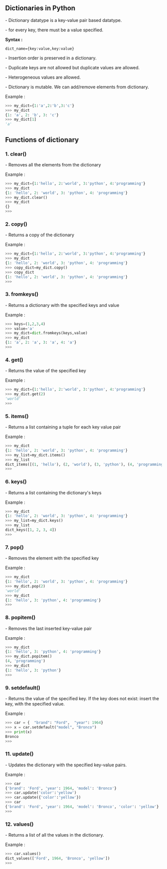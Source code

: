 ## Dictionaries in Python

\- Dictionary datatype is a key-value pair based datatype.

\- for every key, there must be a value specified.

**Syntax :**
```
dict_name={key:value,key:value}
```

\- Insertion order is preserved in a dictionary.

\- Duplicate keys are not allowed but duplicate values are allowed.

\- Heterogeneous values are allowed.

\- Dictionary is mutable. We can add/remove elements from dictionary.

Example :
```python
>>> my_dict={1:'a',2:'b',3:'c'}
>>> my_dict
{1: 'a', 2: 'b', 3: 'c'}
>>> my_dict[1]
'a'
```

## Functions of dictionary

### 1. clear()	
\- Removes all the elements from the dictionary

Example :
```python
>>> my_dict={1:'hello', 2:'world', 3:'python', 4:'programming'}
>>> my_dict
{1: 'hello', 2: 'world', 3: 'python', 4: 'programming'}
>>> my_dict.clear()
>>> my_dict
{}
>>> 
```

### 2. copy()	
\- Returns a copy of the dictionary

Example :
```python
>>> my_dict={1:'hello', 2:'world', 3:'python', 4:'programming'}
>>> my_dict
{1: 'hello', 2: 'world', 3: 'python', 4: 'programming'}
>>> copy_dict=my_dict.copy()
>>> copy_dict
{1: 'hello', 2: 'world', 3: 'python', 4: 'programming'}
>>> 
```

### 3. fromkeys()	
\- Returns a dictionary with the specified keys and value

Example :
```python
>>> keys=(1,2,3,4)
>>> value='a'
>>> my_dict=dict.fromkeys(keys,value)
>>> my_dict
{1: 'a', 2: 'a', 3: 'a', 4: 'a'}
>>> 
```

### 4. get()	
\- Returns the value of the specified key

Example :
```python
>>> my_dict={1:'hello', 2:'world', 3:'python', 4:'programming'}
>>> my_dict.get(2)
'world'
>>> 
```

### 5. items()	
\- Returns a list containing a tuple for each key value pair

Example :
```python
>>> my_dict
{1: 'hello', 2: 'world', 3: 'python', 4: 'programming'}
>>> my_list=my_dict.items()
>>> my_list
dict_items([(1, 'hello'), (2, 'world'), (3, 'python'), (4, 'programming')])
>>> 
```

### 6. keys()	
\- Returns a list containing the dictionary's keys

Example :
```python
>>> my_dict
{1: 'hello', 2: 'world', 3: 'python', 4: 'programming'}
>>> my_list=my_dict.keys()
>>> my_list
dict_keys([1, 2, 3, 4])
>>> 
```

### 7. pop()	
\- Removes the element with the specified key

Example :
```python
>>> my_dict
{1: 'hello', 2: 'world', 3: 'python', 4: 'programming'}
>>> my_dict.pop(2)
'world'
>>> my_dict
{1: 'hello', 3: 'python', 4: 'programming'}
>>> 
```

### 8. popitem()	
\- Removes the last inserted key-value pair

Example :
```python
>>> my_dict
{1: 'hello', 3: 'python', 4: 'programming'}
>>> my_dict.popitem()
(4, 'programming')
>>> my_dict
{1: 'hello', 3: 'python'}
>>> 
```

### 9. setdefault()	
\- Returns the value of the specified key. If the key does not exist: insert the key, with the specified value.

Example :
```python
>>> car = {  "brand": "Ford",  "year": 1964}
>>> x = car.setdefault("model", "Bronco")
>>> print(x)
Bronco
>>> 
```

### 11. update()	
\- Updates the dictionary with the specified key-value pairs.

Example :
```python
>>> car
{'brand': 'Ford', 'year': 1964, 'model': 'Bronco'}
>>> car.update('color':'yellow')
>>> car.update({'color':'yellow'})
>>> car
{'brand': 'Ford', 'year': 1964, 'model': 'Bronco', 'color': 'yellow'}
>>> 
```

### 12. values()	
\- Returns a list of all the values in the dictionary.

Example :
```python
>>> car.values()
dict_values(['Ford', 1964, 'Bronco', 'yellow'])
>>> 
```